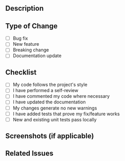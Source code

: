 ## Description
<!-- Describe your changes in detail -->

## Type of Change
- [ ] Bug fix
- [ ] New feature
- [ ] Breaking change
- [ ] Documentation update

## Checklist
- [ ] My code follows the project's style
- [ ] I have performed a self-review
- [ ] I have commented my code where necessary
- [ ] I have updated the documentation
- [ ] My changes generate no new warnings
- [ ] I have added tests that prove my fix/feature works
- [ ] New and existing unit tests pass locally

## Screenshots (if applicable)
<!-- Add screenshots here -->

## Related Issues
<!-- Link related issues: Fixes #123 -->

